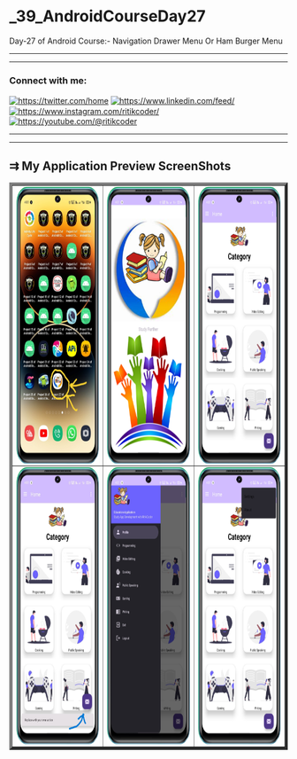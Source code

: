 # _39_AndroidCourseDay27
Day-27 of Android Course:- Navigation Drawer Menu Or Ham Burger Menu 
<hr><hr>
<h3 align="left">Connect with me:</h3>
<p align="left">
<a href="https://twitter.com/https://twitter.com/home" target="blank"><img align="center" src="https://raw.githubusercontent.com/rahuldkjain/github-profile-readme-generator/master/src/images/icons/Social/twitter.svg" alt="https://twitter.com/home" height="30" width="40" /></a>
<a href="https://linkedin.com/in/https://www.linkedin.com/feed/" target="blank"><img align="center" src="https://raw.githubusercontent.com/rahuldkjain/github-profile-readme-generator/master/src/images/icons/Social/linked-in-alt.svg" alt="https://www.linkedin.com/feed/" height="30" width="40" /></a>
<a href="https://instagram.com/https://www.instagram.com/ritikcoder/" target="blank"><img align="center" src="https://raw.githubusercontent.com/rahuldkjain/github-profile-readme-generator/master/src/images/icons/Social/instagram.svg" alt="https://www.instagram.com/ritikcoder/" height="30" width="40" /></a>
<a href="https://www.youtube.com/c/https://youtube.com/@ritikcoder" target="blank"><img align="center" src="https://raw.githubusercontent.com/rahuldkjain/github-profile-readme-generator/master/src/images/icons/Social/youtube.svg" alt="https://youtube.com/@ritikcoder" height="30" width="40" /></a>
</p>
<hr><hr>
<h2>&#8649 My Application Preview ScreenShots</h2>
<table border="5px" style="border-collapse: collapse;">
  <tr>
    <td>
      <img align="center" src="https://github.com/CodeWithRitikCoder/_39_AndroidCourseDay27/blob/master/app/src/main/res/drawable/screen_shot_1.png" alt="ScreenShort 1 of Application" height="500" width="250" />
    </td>
    <td>
      <img align="center" src="https://github.com/CodeWithRitikCoder/_39_AndroidCourseDay27/blob/master/app/src/main/res/drawable/screen_shot_2.png" alt="ScreenShort 2 of Application" height="500" width="250" />
    </td>
    <td>
      <img align="center" src="https://github.com/CodeWithRitikCoder/_39_AndroidCourseDay27/blob/master/app/src/main/res/drawable/screen_shot_3.png" alt="ScreenShort 3 of Application" height="500" width="250" />
    </td>
  </tr>
  <tr>
    <td>
      <img align="center" src="https://github.com/CodeWithRitikCoder/_39_AndroidCourseDay27/blob/master/app/src/main/res/drawable/screen_shot_4.png" alt="ScreenShort 1 of Application" height="500" width="250" />
    </td>
    <td>
      <img align="center" src="https://github.com/CodeWithRitikCoder/_39_AndroidCourseDay27/blob/master/app/src/main/res/drawable/screen_shot_5.png" alt="ScreenShort 2 of Application" height="500" width="250" />
    </td>
    <td>
      <img align="center" src="https://github.com/CodeWithRitikCoder/_39_AndroidCourseDay27/blob/master/app/src/main/res/drawable/screen_shot_6.png" alt="ScreenShort 3 of Application" height="500" width="250" />
    </td>
  </tr>
</table>

